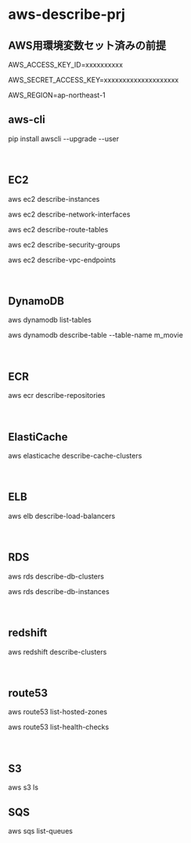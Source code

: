 # aws-describe-prj

## AWS用環境変数セット済みの前提

AWS_ACCESS_KEY_ID=xxxxxxxxxx

AWS_SECRET_ACCESS_KEY=xxxxxxxxxxxxxxxxxxxx

AWS_REGION=ap-northeast-1

## aws-cli

pip install awscli --upgrade --user

　

## EC2

aws ec2 describe-instances

aws ec2 describe-network-interfaces

aws ec2 describe-route-tables

aws ec2 describe-security-groups

aws ec2 describe-vpc-endpoints

　

## DynamoDB

aws dynamodb list-tables

aws dynamodb describe-table --table-name m_movie

　

## ECR

aws ecr describe-repositories

　

## ElastiCache

aws elasticache describe-cache-clusters

　

## ELB

aws elb describe-load-balancers

　

## RDS

aws rds describe-db-clusters

aws rds describe-db-instances

　

## redshift

aws redshift describe-clusters

　

## route53

aws route53 list-hosted-zones

aws route53 list-health-checks

　

## S3

aws s3 ls

## SQS

aws sqs list-queues

　


